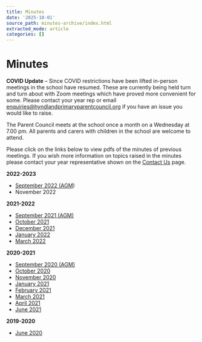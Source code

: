 ```yaml
---
title: Minutes
date: '2025-10-01'
source_path: minutes-archive/index.html
extracted_mode: article
categories: []
---
```

# Minutes

**COVID Update** – Since COVID restrictions have been lifted in-person meetings in the school have resumed. These are currently being held turn and turn about with Zoom meetings which have proved more convenient for some. Please contact your year rep or email [enquiries@hyndlandprimaryparentcouncil.org](mailto:enquiries@hyndlandprimaryparentcouncil.org) if you have an issue you would like to raise.

The Parent Council meets at the school once a month on a Wednesday at 7.00 pm. All parents and carers with children in the school are welcome to attend.

Please click on the links below to view pdfs of the minutes of previous meetings. If you wish more information on topics raised in the minutes please contact your year representative shown on the [Contact Us](contact.htm) page.

**2022-2023**

- [September 2022 (AGM](/assets/images/2022/11/HPSPC-meeting-minutes-2022-09-28.dudpdf))
- November 2022

**2021-2022**

- [September 2021 (AGM)](/assets/images/2022/03/HPSPC-meeting-minutes-2021-09-15.pdf)
- [October 2021](/assets/images/2022/03/HPSPC-meeting-minutes-2021-10-20.pdf)
- [December 2021](/assets/images/2022/03/HPSPC-meeting-minutes-2021-12-01.pdf)
- [January 2022](/assets/images/2022/11/HPSPC-meeting-minutes-2022-01-26.pdf)
- [March 2022](/assets/images/2022/11/HPSPC-meeting-minutes-2022-03-09.pdf)

**2020-2021**

- [September 2020 (AGM)](/assets/images/2021/01/HPSPC-meeting-minutes-2020-09-23.pdf)
- [October 2020](/assets/images/2021/01/HPSPC-meeting-minutes-2020-10-21.pdf)
- [November 2020](/assets/images/2022/03/HPSPC-meeting-minutes-2020-11-25.pdf)
- [January 2021](/assets/images/2022/03/HPSPC-meeting-minutes-2021-01-20.pdf)
- [February 2021](/assets/images/2022/03/HPSPC-meeting-minutes-2021-02-24.pdf)
- [March 2021](/assets/images/2022/03/HPSPC-meeting-minutes-2021-03-24.pdf)
- [April 2021](/assets/images/2022/03/HPSPC-meeting-minutes-2021-04-28.pdf)
- [June 2021](/assets/images/2022/03/HPSPC-meeting-minutes-2021-06-09.pdf)

**2019-2020**

- [June 2020](/assets/images/2021/01/HPSPC-meeting-minutes-2020-06-17.pdf)
